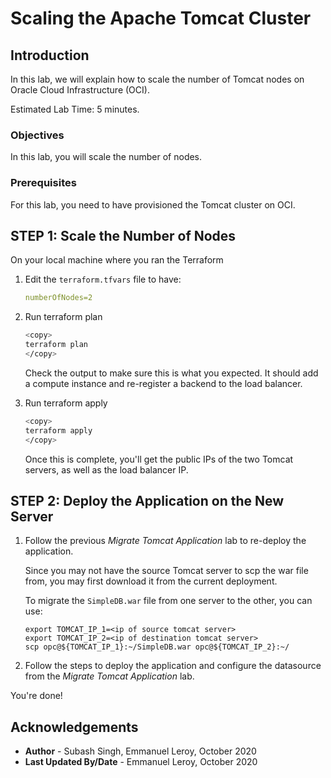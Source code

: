 # Scaling the Apache Tomcat Cluster

## Introduction

In this lab, we will explain how to scale the number of Tomcat nodes on Oracle Cloud Infrastructure (OCI).

Estimated Lab Time: 5 minutes.

### Objectives

In this lab, you will scale the number of nodes.

### Prerequisites

For this lab, you need to have provisioned the Tomcat cluster on OCI.

## **STEP 1:** Scale the Number of Nodes

On your local machine where you ran the Terraform

1. Edit the `terraform.tfvars` file to have:

    ```yaml
    numberOfNodes=2
    ```

2. Run terraform plan

    ```bash
    <copy>
    terraform plan
    </copy>
    ```

    Check the output to make sure this is what you expected. It should add a compute instance and re-register a backend to the load balancer.


3. Run terraform apply

    ```bash
    <copy>
    terraform apply
    </copy>
    ```

    Once this is complete, you'll get the public IPs of the two Tomcat servers, as well as the load balancer IP.


## **STEP 2:** Deploy the Application on the New Server

1. Follow the previous *Migrate Tomcat Application* lab to re-deploy the application.

    Since you may not have the source Tomcat server to scp the war file from, you may first download it from the current deployment.

    To migrate the `SimpleDB.war` file from one server to the other, you can use:

    ```
    export TOMCAT_IP_1=<ip of source tomcat server>
    export TOMCAT_IP_2=<ip of destination tomcat server>
    scp opc@${TOMCAT_IP_1}:~/SimpleDB.war opc@${TOMCAT_IP_2}:~/
    ```

2. Follow the steps to deploy the application and configure the datasource from the *Migrate Tomcat Application* lab.

You're done!


## Acknowledgements
 - **Author** - Subash Singh, Emmanuel Leroy, October 2020
 - **Last Updated By/Date** - Emmanuel Leroy, October 2020
